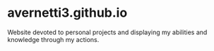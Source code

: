 # avernetti3.github.io
Website devoted to personal projects and displaying my abilities and knowledge through my actions.
